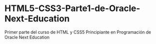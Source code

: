 # HTML5-CSS3-Parte1-de-Oracle-Next-Education
Primer parte del curso de HTML y CSS5 Principiante en Programación de Oracle Next Education 
